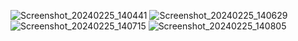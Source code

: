 ![Screenshot_20240225_140441](https://github.com/J-DHARANEESH/social_media_backend/assets/116566810/d797f41c-70d0-4867-93a2-8452fa5109d5)
![Screenshot_20240225_140629](https://github.com/J-DHARANEESH/social_media_backend/assets/116566810/a4a180de-d7ae-4c40-942d-79209b0eff3c)
![Screenshot_20240225_140715](https://github.com/J-DHARANEESH/social_media_backend/assets/116566810/c3d5381e-7193-47cc-83aa-09469f4fe776)
![Screenshot_20240225_140805](https://github.com/J-DHARANEESH/social_media_backend/assets/116566810/1bc7d18a-32ed-469a-86de-c78b606dd764)
